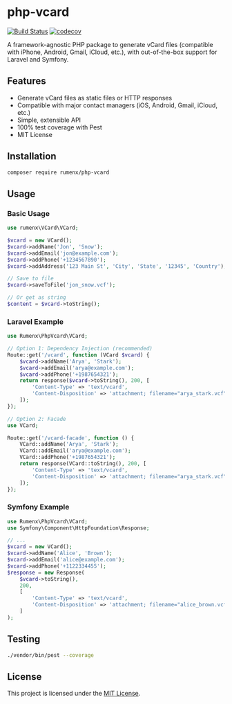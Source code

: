 # php-vcard

[![Build Status](https://github.com/RumenDamyanov/php-vcard/actions/workflows/tests.yml/badge.svg)](https://github.com/RumenDamyanov/php-vcard/actions)
[![codecov](https://codecov.io/gh/RumenDamyanov/php-vcard/graph/badge.svg?token=WKgaDnpzJC)](https://codecov.io/gh/RumenDamyanov/php-vcard)

A framework-agnostic PHP package to generate vCard files (compatible with iPhone, Android, Gmail, iCloud, etc.), with out-of-the-box support for Laravel and Symfony.

## Features

- Generate vCard files as static files or HTTP responses
- Compatible with major contact managers (iOS, Android, Gmail, iCloud, etc.)
- Simple, extensible API
- 100% test coverage with Pest
- MIT License

## Installation

```bash
composer require rumenx/php-vcard
```

## Usage

### Basic Usage

```php
use rumenx\VCard\VCard;

$vcard = new VCard();
$vcard->addName('Jon', 'Snow');
$vcard->addEmail('jon@example.com');
$vcard->addPhone('+1234567890');
$vcard->addAddress('123 Main St', 'City', 'State', '12345', 'Country');

// Save to file
$vcard->saveToFile('jon_snow.vcf');

// Or get as string
$content = $vcard->toString();
```

### Laravel Example

```php
use Rumenx\PhpVcard\VCard;

// Option 1: Dependency Injection (recommended)
Route::get('/vcard', function (VCard $vcard) {
    $vcard->addName('Arya', 'Stark');
    $vcard->addEmail('arya@example.com');
    $vcard->addPhone('+1987654321');
    return response($vcard->toString(), 200, [
        'Content-Type' => 'text/vcard',
        'Content-Disposition' => 'attachment; filename="arya_stark.vcf"',
    ]);
});

// Option 2: Facade
use VCard;

Route::get('/vcard-facade', function () {
    VCard::addName('Arya', 'Stark');
    VCard::addEmail('arya@example.com');
    VCard::addPhone('+1987654321');
    return response(VCard::toString(), 200, [
        'Content-Type' => 'text/vcard',
        'Content-Disposition' => 'attachment; filename="arya_stark.vcf"',
    ]);
});
```

### Symfony Example

```php
use Rumenx\PhpVcard\VCard;
use Symfony\Component\HttpFoundation\Response;

// ...
$vcard = new VCard();
$vcard->addName('Alice', 'Brown');
$vcard->addEmail('alice@example.com');
$vcard->addPhone('+1122334455');
$response = new Response(
    $vcard->toString(),
    200,
    [
        'Content-Type' => 'text/vcard',
        'Content-Disposition' => 'attachment; filename="alice_brown.vcf"',
    ]
);
```

## Testing

```bash
./vendor/bin/pest --coverage
```

## License

This project is licensed under the [MIT License](LICENSE.md).
